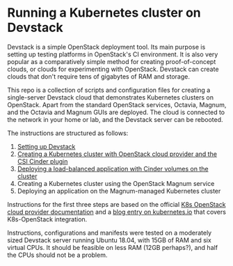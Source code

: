 Running a Kubernetes cluster on Devstack
========================================

Devstack is a simple OpenStack deployment tool. Its main purpose is setting up testing 
platforms in OpenStack's CI environment. It is also very popular as a comparatively simple 
method for creating proof-of-concept clouds, or clouds for experimenting with OpenStack. 
Devstack can create clouds that don't require tens of gigabytes of RAM and storage.

This repo is a collection of scripts and configuration files for creating a single-server 
Devstack cloud that demonstrates Kubernetes clusters on OpenStack. Apart from the standard
OpenStack services, Octavia, Magnum, and the Octavia and Magnum GUIs are deployed. 
The cloud is connected to the network in your home or lab, and the Devstack server can be 
rebooted. 

The instructions are structured as follows:

1. [Setting up Devstack](https://github.com/berndbausch/Devstack-Kubernetes/blob/main/devstack-setup.md)
2. [Creating a Kubernetes cluster with OpenStack cloud provider and the CSI Cinder plugin](https://github.com/berndbausch/Devstack-Kubernetes/blob/main/k8s-manual-setup.md)
3. [Deploying a load-balanced application with Cinder volumes on the cluster](https://github.com/berndbausch/Devstack-Kubernetes/blob/main/deploy-apps.md)
4. Creating a Kubernetes cluster using the OpenStack Magnum service
5. Deploying an application on the Magnum-managed Kubernetes cluster
	
Instructions for the first three steps are based on the official 
[K8s OpenStack cloud provider documentation](https://github.com/kubernetes/cloud-provider-openstack) 
and a [blog entry on kubernetes.io](https://kubernetes.io/blog/2020/02/07/deploying-external-openstack-cloud-provider-with-kubeadm) 
that covers K8s-OpenStack integration.

Instructions, configurations and manifests were tested on a moderately sized Devstack server running Ubuntu 18.04, with 15GB of RAM and six virtual CPUs. It should be feasible on less RAM (12GB perhaps?), and half the CPUs should not be a problem.
